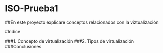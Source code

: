 # ISO-Prueba1
##En este proyecto explicare conceptos relacionados con la viztualización 

#Indice

###1. Concepto de virtualización
###2. Tipos de virtualización
###Conclusiones
